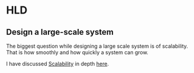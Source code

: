 # HLD

## Design a large-scale system

The biggest question while designing a large scale system is of scalability. That is how smoothly and how quickly a system can grow.

I have discussed [Scalability][1] in depth [here][1].

[1]:topics/scalability.md